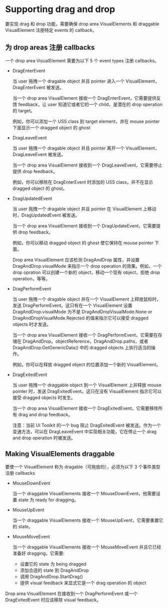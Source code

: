 # Supporting drag and drop

要实现 drag 和 drop 功能，需要确保 drop area VisualElements 和 draggable VisualElement 注册特定 events 的 callback。

## 为 drop areas 注册 callbacks

一个 drop area VisualElement 需要为以下 5 个 event types 注册 callbacks。

- DragEnterEvent

  当 user 拖拽一个 dragable object 并且 pointer 进入一个 VisualElement，DragEnterEvent 被发送。

  当一个 drop area VisualElement 接收一个 DragEnterEvent，它需要提供反馈 feedback，让 user 知道它或者它的一个 child，是潜在的 drop operation 的 target。

  例如，你可以添加一个 USS class 到 target element，并在 mouse pointer 下面显示一个 dragged object 的 ghost

- DragLeaveEvent

  当 user 拖拽一个 dragable object 并且 pointer 离开一个 VisualElement，DragLeaveEvent 被发送。

  当一个 drop area VisualElement 接收到一个 DragLeaveEvent，它需要停止提供 drop feedback。

  例如，你可以移除在 DragEnterEvent 时添加的 USS class，并不在显示 dragged object 的 ghost。

- DragUpdatedEvent

  当 user 拖拽一个 dragable object 并且 pointer 在 VisualElement 上移动时，DragUpdatedEvent 被发送。

  当一个 drop area VisualElement 接收到一个 DragUpdateEvent，它需要提供 drop feedback。

  例如，你可以移动 dragged object 的 ghost 使它保持在 mouse pointer 下面。

  Drop area VisualElement 应该检测 DragAndDrop 属性，并设置 DragAndDrop.visualMode 来指示一个 drop operation 的效果。例如，一个 drop opration 可以创建一个新的 object，移动一个现有 object，拒绝 drop operation，等等。

- DragPerformEvent

  当 user 拖拽一个 dragable object 并在一个 VisualElement 上释放鼠标时，发送 DragPerformEvent。这只有在一个 VisualElement 设置 DragAndDrop.visualMode 为不是 DragAndDropVisualMode.None or DragAndDropVisualMode.Rejected 的值来指示它可以接受 dragged objects 时才发送。

  当一个 drop area VisualElement 接收一个 DragPerformEvent，它需要在存储在 DragAndDrop。objectReference，DragAndDrop.paths，或者 DragAndDrop.GetGenericData() 中的 dragged objects 上执行适当的操作。

  例如，你可以在释放 dragged object 的位置添加一个新的 VisualElement。

- DragExitedEvent

  当 user 拖拽一个 draggable object 到一个 VisualElement 上并释放 mouse pointer 时，发送 DragExitedEvent。这只在没有 VisualElement 指示它可以接受 dragged objects 时发生。

  当一个 drop area VisualElement 接收一个 DragExitedEvent，它需要移除所有 drag and drop feedback。

  注意：当前 UI Toolkit 的一个 bug 阻止 DragExitedEvent 被发送。作为一个变通方法，可以在 DragLeaveEvent 中实现相关功能，它在停止一个 drag and drop operation 时被发送。

## Making VisualElements draggable

要使一个 VisualElement 称为 dragable（可拖放的），必须为以下 3 个事件类型注册 callbacks

- MouseDownEvent

  当一个 draggable VisualElements 接收一个 MouseDownEvent，他需要设置 state 为 ready for dragging。

- MouseUpEvent

  当一个 draggable VisualElements 接收一个 MouseUpEvent，它需要重置它的 state。

- MouseMoveEvent

  当一个 draggable VisualElements 接收一个 MouseMoveEvent 并且它已经准备好 dragging，它需要:

  - 设置它的 state 为 being dragged
  - 添加合适的 state 到 DragAndDrop
  - 调用 DragAndDrop.StartDrag()
  - 提供 visual feedback 来显式它是一个 drag operation 的 object

Drop area VisualElement 在接收到一个 DragPerformEvent 或一个 DragExitedEvent 时应该移除 visual feedback。
